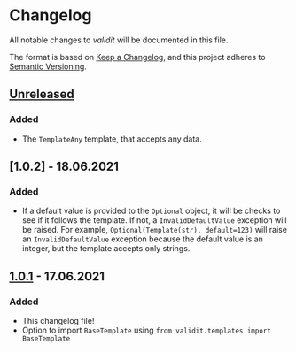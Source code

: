 # Changelog

All notable changes to *validit* will be documented in this file.

The format is based on [Keep a Changelog](https://keepachangelog.com/en/1.0.0/),
and this project adheres to [Semantic Versioning](https://semver.org/spec/v2.0.0.html).

## [Unreleased]

### Added

- The `TemplateAny` template, that accepts any data.

## [1.0.2] - 18.06.2021

### Added

- If a default value is provided to the `Optional` object, it will be checks to
  see if it follows the template. If not, a `InvalidDefaultValue` exception will
  be raised. For example, `Optional(Template(str), default=123)` will raise an
  `InvalidDefaultValue` exception because the default value is an integer, but
  the template accepts only strings.

## [1.0.1] - 17.06.2021

### Added

- This changelog file!
- Option to import `BaseTemplate` using `from validit.templates import BaseTemplate`

[Unreleased]: https://github.com/reala10n/validit/compare/v1.0.2...HEAD
[1.0.1]: https://github.com/reala10n/validit/compare/v1.0.1...v1.0.2
[1.0.1]: https://github.com/reala10n/validit/compare/v1.0.0...v1.0.1
[1.0.0]: https://github.com/reala10n/validit/releases/tag/v1.0.0
